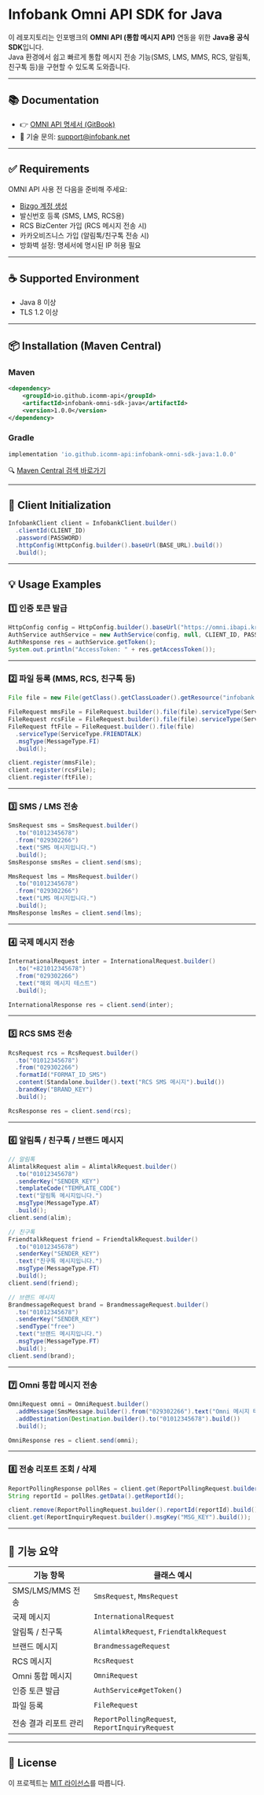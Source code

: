 # Infobank Omni API SDK for Java

이 레포지토리는 인포뱅크의 **OMNI API (통합 메시지 API)** 연동을 위한 **Java용 공식 SDK**입니다.  
Java 환경에서 쉽고 빠르게 통합 메시지 전송 기능(SMS, LMS, MMS, RCS, 알림톡, 친구톡 등)을 구현할 수 있도록 도와줍니다.

---

## 📚 Documentation

- 👉 [OMNI API 명세서 (GitBook)](https://infobank-guide.gitbook.io/omni_api)
- 📧 기술 문의: [support@infobank.net](mailto:support@infobank.net)

---

## ✅ Requirements

OMNI API 사용 전 다음을 준비해 주세요:

- [Bizgo 계정 생성](https://bizgo.io)
- 발신번호 등록 (SMS, LMS, RCS용)
- RCS BizCenter 가입 (RCS 메시지 전송 시)
- 카카오비즈니스 가입 (알림톡/친구톡 전송 시)
- 방화벽 설정: 명세서에 명시된 IP 허용 필요

---

## ☕ Supported Environment

- Java 8 이상
- TLS 1.2 이상

---

## 📦 Installation (Maven Central)

### Maven

```xml
<dependency>
    <groupId>io.github.icomm-api</groupId>
    <artifactId>infobank-omni-sdk-java</artifactId>
    <version>1.0.0</version>
</dependency>
```

### Gradle

```groovy
implementation 'io.github.icomm-api:infobank-omni-sdk-java:1.0.0'
```

🔍 [Maven Central 검색 바로가기](https://central.sonatype.com/artifact/io.github.icomm-api/infobank-omni-sdk-java)

---

## 🚀 Client Initialization

```java
InfobankClient client = InfobankClient.builder()
  .clientId(CLIENT_ID)
  .password(PASSWORD)
  .httpConfig(HttpConfig.builder().baseUrl(BASE_URL).build())
  .build();
```

---

## 💡 Usage Examples

### 1️⃣ 인증 토큰 발급

```java
HttpConfig config = HttpConfig.builder().baseUrl("https://omni.ibapi.kr").build();
AuthService authService = new AuthService(config, null, CLIENT_ID, PASSWORD);
AuthResponse res = authService.getToken();
System.out.println("AccessToken: " + res.getAccessToken());
```

---

### 2️⃣ 파일 등록 (MMS, RCS, 친구톡 등)

```java
File file = new File(getClass().getClassLoader().getResource("infobank.jpg").getFile());

FileRequest mmsFile = FileRequest.builder().file(file).serviceType(ServiceType.MMS).build();
FileRequest rcsFile = FileRequest.builder().file(file).serviceType(ServiceType.RCS).build();
FileRequest ftFile = FileRequest.builder().file(file)
  .serviceType(ServiceType.FRIENDTALK)
  .msgType(MessageType.FI)
  .build();

client.register(mmsFile);
client.register(rcsFile);
client.register(ftFile);
```

---

### 3️⃣ SMS / LMS 전송

```java
SmsRequest sms = SmsRequest.builder()
  .to("01012345678")
  .from("029302266")
  .text("SMS 메시지입니다.")
  .build();
SmsResponse smsRes = client.send(sms);

MmsRequest lms = MmsRequest.builder()
  .to("01012345678")
  .from("029302266")
  .text("LMS 메시지입니다.")
  .build();
MmsResponse lmsRes = client.send(lms);
```

---

### 4️⃣ 국제 메시지 전송

```java
InternationalRequest inter = InternationalRequest.builder()
  .to("+821012345678")
  .from("029302266")
  .text("해외 메시지 테스트")
  .build();

InternationalResponse res = client.send(inter);
```

---

### 5️⃣ RCS SMS 전송

```java
RcsRequest rcs = RcsRequest.builder()
  .to("01012345678")
  .from("029302266")
  .formatId("FORMAT_ID_SMS")
  .content(Standalone.builder().text("RCS SMS 메시지").build())
  .brandKey("BRAND_KEY")
  .build();

RcsResponse res = client.send(rcs);
```

---

### 6️⃣ 알림톡 / 친구톡 / 브랜드 메시지

```java
// 알림톡
AlimtalkRequest alim = AlimtalkRequest.builder()
  .to("01012345678")
  .senderKey("SENDER_KEY")
  .templateCode("TEMPLATE_CODE")
  .text("알림톡 메시지입니다.")
  .msgType(MessageType.AT)
  .build();
client.send(alim);

// 친구톡
FriendtalkRequest friend = FriendtalkRequest.builder()
  .to("01012345678")
  .senderKey("SENDER_KEY")
  .text("친구톡 메시지입니다.")
  .msgType(MessageType.FT)
  .build();
client.send(friend);

// 브랜드 메시지
BrandmessageRequest brand = BrandmessageRequest.builder()
  .to("01012345678")
  .senderKey("SENDER_KEY")
  .sendType("free")
  .text("브랜드 메시지입니다.")
  .msgType(MessageType.FT)
  .build();
client.send(brand);
```

---

### 7️⃣ Omni 통합 메시지 전송

```java
OmniRequest omni = OmniRequest.builder()
  .addMessage(SmsMessage.builder().from("029302266").text("Omni 메시지 테스트").build())
  .addDestination(Destination.builder().to("01012345678").build())
  .build();

OmniResponse res = client.send(omni);
```

---

### 8️⃣ 전송 리포트 조회 / 삭제

```java
ReportPollingResponse pollRes = client.get(ReportPollingRequest.builder().build());
String reportId = pollRes.getData().getReportId();

client.remove(ReportPollingRequest.builder().reportId(reportId).build());
client.get(ReportInquiryRequest.builder().msgKey("MSG_KEY").build());
```

---

## 🧩 기능 요약

| 기능 항목               | 클래스 예시                        |
|------------------------|------------------------------------|
| SMS/LMS/MMS 전송       | `SmsRequest`, `MmsRequest`         |
| 국제 메시지            | `InternationalRequest`             |
| 알림톡 / 친구톡        | `AlimtalkRequest`, `FriendtalkRequest` |
| 브랜드 메시지          | `BrandmessageRequest`              |
| RCS 메시지             | `RcsRequest`                       |
| Omni 통합 메시지       | `OmniRequest`                      |
| 인증 토큰 발급         | `AuthService#getToken()`           |
| 파일 등록              | `FileRequest`                      |
| 전송 결과 리포트 관리  | `ReportPollingRequest`, `ReportInquiryRequest` |

---

## 📝 License

이 프로젝트는 [MIT 라이선스](LICENSE)를 따릅니다.
